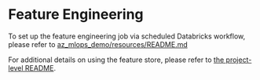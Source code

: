 # Feature Engineering
To set up the feature engineering job via scheduled Databricks workflow, please refer to [az_mlops_demo/resources/README.md](../resources/README.md)

For additional details on using the feature store, please refer to [the project-level README](../README.md).
